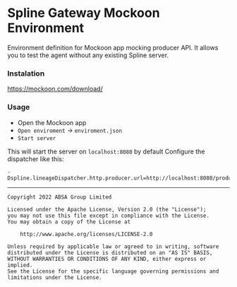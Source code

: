Spline Gateway Mockoon Environment
===

Environment definition for Mockoon app mocking producer API. 
It allows you to test the agent without any existing Spline server.

### Instalation

https://mockoon.com/download/


### Usage
- Open the Mockoon app  
- `Open enviroment` -> `enviroment.json`
- `Start server`

This will start the server on `localhost:8080` by default
Configure the dispatcher like this:

```
-Dspline.lineageDispatcher.http.producer.url=http://localhost:8080/producer
```


---

    Copyright 2022 ABSA Group Limited
    
    Licensed under the Apache License, Version 2.0 (the "License");
    you may not use this file except in compliance with the License.
    You may obtain a copy of the License at
    
        http://www.apache.org/licenses/LICENSE-2.0
    
    Unless required by applicable law or agreed to in writing, software
    distributed under the License is distributed on an "AS IS" BASIS,
    WITHOUT WARRANTIES OR CONDITIONS OF ANY KIND, either express or implied.
    See the License for the specific language governing permissions and
    limitations under the License.
